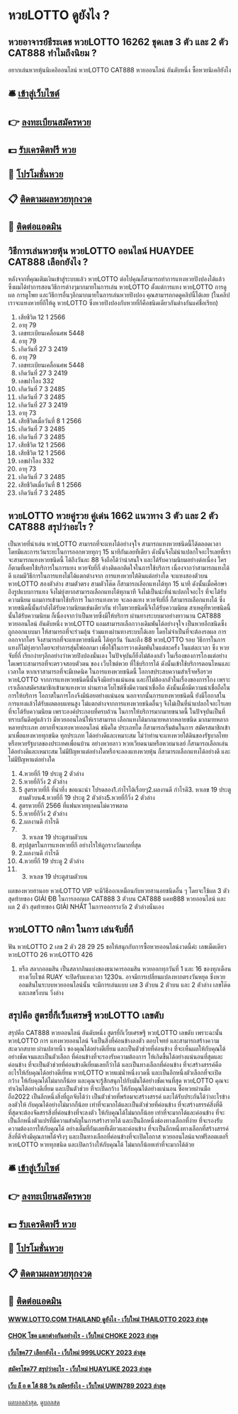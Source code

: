 # หวยLOTTO ดูยังไง ?
## หวยอาจารย์ธีระเดช หวยLOTTO 16262 ชุดเลข 3 ตัว และ 2 ตัว CAT888 ทำไมถึงนิยม ?
อยากเล่นหวยหุ้นนิเคอิออนไลน์ หวยLOTTO CAT888 หวยออนไลน์ อันดับหนึ่ง ซื้อหวยนิเคอิยังไง

## 🛎 [เข้าสู่เว็บไซต์](https://bit.ly/3BG5bNw)
## 👉 [ลงทะเบียนสมัครหวย](https://bit.ly/3BG5bNw)
## 💵 [รับเครดิตฟรี หวย](https://bit.ly/3C3mvgS)
## 👑 [โปรโมชั่นหวย](https://bit.ly/3C3mvgS)
## 📋 [ติดตามผลหวยทุกงวด](https://bit.ly/3C3mvgS)
## 📱 [ติดต่อแอดมิน](https://bit.ly/3C3mvgS)

## วิธีการเล่นหวยหุ้น หวยLOTTO ออนไลน์ HUAYDEE CAT888 เลือกยังไง ?
หลังจากที่คุณเติมเงินเข้าสู่ระบบแล้ว หวยLOTTO ต่อไปคุณก็สามารถทำการแทงหวยปิงปองได้แล้ว ซึ่งผมได้ทำการสอนวิธีการต่างๆมากมายในการเล่น หวยLOTTO ตั้งแต่การแทง หวยLOTTO การดูผล การดูโพย และวิธีการอื่นๆอีกมากมายในการเล่นหวยปิงปอง คุณสามารถกดดูคลิปนี้ได้เลย
(ในคลิปเราจะแทงหวยยี่กีให้ดู หวยLOTTO ซึ่งหวยปิงปองกับหวยยี่กีคือชนิดเดียวกันต่างกันแค่ชื่อเรียก)
1. เสียชีวิต 12 1 2566
2. อายุ 79
3. เลขทะเบียนเคลื่อนศพ 5448
4. อายุ 79
5. เกิดวันที่ 27 3 2419
6. อายุ 79
7. เลขทะเบียนเคลื่อนศพ 5448
8. เกิดวันที่ 27 3 2419
9. เลขฝาโลง 332
10. เกิดวันที่ 7 3 2485
11. เกิดวันที่ 7 3 2485
12. เกิดวันที่ 27 3 2419
13. อายุ 73
14. เสียชีวิตเมื่อวันที่ 8 1 2566
15. เกิดวันที่ 7 3 2485
16. เกิดวันที่ 7 3 2485
17. เสียชีวิต 12 1 2566
18. เสียชีวิต 12 1 2566
19. เลขฝาโลง 332
20. อายุ 73
21. เกิดวันที่ 7 3 2485
22. เสียชีวิตเมื่อวันที่ 8 1 2566
23. เกิดวันที่ 7 3 2485

## หวยLOTTO หวยคู่รวย คู่เด่น 1662 แนวทาง 3 ตัว และ 2 ตัว CAT888 สรุปว่าอะไร ?
เป็นหวยที่น่าเล่น หวยLOTTO สามารถที่จะแทงได้อย่างจุใจ สามารถแทงหวยชนิดนี้ได้ตลอดเวลา โดยมีและการเว้นระยะในการออกหวยทุกๆ 15 นาทีกันเลยทีเดียว ดังนั้นจึงไม่น่าแปลกใจอะไรเลยที่เรา จะสามารถแทงหวยชนิดนี้ ได้ถึงวันละ 88 จึงถือได้ว่าน่าสนใจ และได้รับความนิยมอย่างต่อเนื่อง ใครก็ตามที่เคยใช้บริการในการแทง หวยจับยี่กี่ ต่างติดอกติดใจในการใช้บริการ เนื่องจากว่าสามารถแทงได้ดี แถมมีวิธีการในการแทงไม่ได้แตกต่างจาก การแทงหวยใต้ดินแต่อย่างใด จะแทงสองตัวบน หวยLOTTO สองตัวล่าง สามตัวตรง สามตัวโต๊ด ก็สามารถเลือกแทงได้ทุก 15 นาที ดังนั้นเมื่อศึกษาถึงรูปแบบการแทง จึงไม่ยุ่งยากสามารถเลือกแทงได้ทุกนาที จึงไม่เป็นน่ะที่น่าแปลกใจอะไร ที่จะได้รับความนิยม แถมการเข้ามาใช้บริการ ในการแทงหวย
จะลองแทง หวยจับยี่กี่ ก็สามารถเลือกแทงได้ ซึ่งหวยชนิดนี้นั้นกำลังได้รับความนิยมเช่นเดียวกัน ทำไมหวยชนิดนี้จึงได้รับความนิยม สาเหตุที่หวยชนิดนี้นั้นได้รับความนิยม ก็เนื่องจากว่าเป็นหวยซึ่งมีให้บริการ ผ่านทางระบบมาอย่างยาวนาน CAT888 หวยออนไลน์ อันดับหนึ่ง หวยLOTTO แถมสามารถเลือกวางเดิมพันได้อย่างจุใจ เป็นหวยอีกชนิดซึ่งถูกออกแบบมา ให้สามารถที่จะร่วมลุ้น ร่วมแทงผ่านทางระบบได้เลย โดยไม่จำเป็นที่จะต้องรอผล การออกจากใคร จึงสามารถที่จะแทงหวยชนิดนี้ ได้ทุกวัน วันละถึง 88 หวยLOTTO รอบ วิธีการในการแทงก็ไม่ยุ่งยากโดยจะทำการสุ่มไพ่ออกมา เพื่อใช้ในการวางเดิมพันในแต่ละครั้ง ในแต่ละเวลา ซึ่ง หวยจับยี่กี่ เรียกง่ายๆอีกอย่างว่าหวยปิงปองนั่นเอง
ในปัจจุบันก็ยิ่งไม่ต้องกลัว ในเรื่องของการโกงแต่อย่างใดเพราะสามารถที่จะตรวจสอบตัวตน ของ เว็บไซต์หวย ที่ใช้บริการได้ ดังนั้นเข้าใช้บริการตอนไหนและเวลาใด หากเราสามารถที่จะมีเทคนิค ในการแทงหวยชนิดนี้ โอกาสประสบความสำเร็จหรือรวย หวยLOTTO จากการแทงหวยชนิดนี้นั้นจึงมีอย่างแน่นอน และก็ไม่ต้องกลัวในเรื่องของการโกง เพราะเราเลือกสมัครสมาชิกเข้ามาแทงหวย ผ่านทางเว็บไซต์ซึ่งมีความน่าเชื่อถือ ดังนั้นเมื่อมีความน่าเชื่อถือในการให้บริการ โอกาสในการโกงจึงมีน้อยอย่างแน่นอน นอกจากนั้นการแทงหวยชนิดนี้ ยังมีโอกาสในการแทงแล้วได้รับผลตอบแทนสูง ไม่แตกต่างจากการแทงหวยชนิดอื่นๆ จึงไม่เป็นที่น่าแปลกใจอะไรเลยที่จะได้รับความนิยม เพราะองค์ประกอบที่ครบถ้วน ในการให้บริการมากมายขนาดนี้
ในปัจจุบันเป็นที่ทราบกันดีอยู่แล้วว่า มีหวยออนไลน์ให้เราสามารถ เลือกแทงได้มากมายหลากหลายชนิด มากมายหลากหลายประเภท อยากที่จะแทงหวยออนไลน์ ชนิดใด ประเภทใด ก็สามารถเริ่มต้นในการ สมัครสมาชิกเข้ามาเพื่อแทงหวยทุกชนิด ทุกประเภท ได้อย่างดีและเหมาะสม ไม่ว่าท่านจะแทงหวยใต้ดินของรัฐบาลไทย หรือหวยรัฐบาลของประเทศเพื่อนบ้าน อย่างหวยลาว หวยเวียดนามหรือหวยมาเลย์ ก็สามารถเลือกเล่นได้อย่างดีและเหมาะสม ไม่มีปัญหาแต่อย่างใดหรือจะลองแทงหวยหุ้น ก็สามารถเลือกแทงได้อย่างดี และไม่มีปัญหาแต่อย่างใด
1. 4.หวยยี่กี 19 ประตู 2 ตัวล่าง
2. 5.หวยยี่กีวิ่ง 2 ตัวล่าง
3. 5 สูตรหวยยี่กี ที่น่าทึ่ง ขอแนะนำ โปรดลอง1.กำไรได้เรื่อยๆ2.ผลงานดี กำไรดี3. หาเลข 19 ประตูสามตัวบน4.หวยยี่กี 19 ประตู 2 ตัวล่าง5.หวยยี่กีวิ่ง 2 ตัวล่าง
4. สูตรหวยยี่กี 2566 ที่แฟนหวยทุกคนไม่ควรพลาด
5. 5.หวยยี่กีวิ่ง 2 ตัวล่าง
6. 2.ผลงานดี กำไรดี
7. 3. หาเลข 19 ประตูสามตัวบน
8. สรุปสูตรในการแทงหวยยี่กี อย่างไรให้ถูกรางวัลมากที่สุด
9. 2.ผลงานดี กำไรดี
10. 4.หวยยี่กี 19 ประตู 2 ตัวล่าง
11. 3. หาเลข 19 ประตูสามตัวบน

ผลของหวยฮานอย หวยLOTTO VIP จะมีวิธีออกเหมือนกับหวยฮานอยชนิดอื่น ๆ โดยจะใช้ผล 3 ตัวสุดท้ายของ GIẢI ĐB ในการออกผล CAT888 3 ตัวบน CAT888 แคท888 หวยออนไลน์ และผล 2 ตัว สุดท้ายของ GIẢI NHẤT ในการออกรางวัล 2 ตัวล่างนั่นเอง

## หวยLOTTO กติกา ในการ เล่นจับยี่กี
ฟัน หวยLOTTO 2
เลข 2 ตัว 28 29 25
ขอให้สนุกกับการซื้อหวยออนไลน์งวดนี้ค่ะ
เลขเม็ดเดียว หวยLOTTO 26 หวยLOTTO 426
1. หรือ สลากออมสิน เป็นสลากกินแบ่งของธนาคารออมสิน หวยออกทุกวันที่ 1 และ 16 ของทุกเดือน ทางเว็บไซต์ RUAY จะปิดรับแทงเวลา 1230น. อาจมีการเปลี่ยนแปลงหากตรงวันหยุด ซึ่งหวยออมสินในระบบหวยออนไลน์นั้น จะมีการเล่นแบบ เลข 3 ตัวบน 2 ตัวบน และ 2 ตัวล่าง เลขโต๊ด และเลขวิ่งบน วิ่งล่าง

## สรุปคือ สูตรยี่กีเว็บเศรษฐี หวยLOTTO เลขดับ
สรุปคือ CAT888 หวยออนไลน์ อันดับหนึ่ง สูตรยี่กีเว็บเศรษฐี หวยLOTTO เลขดับ เพราะฉะนั้น หวยLOTTO การ แทงหวยออนไลน์ จึงเป็นสิ่งที่ค่อนข้างลงตัว ตอบโจทย์ และสามารถสร้างความสะดวกสบาย ผ่านปลายนิ้ว ของคุณได้อย่างดีเยี่ยม และเป็นตัวช่วยที่ค่อนข้าง ที่จะเห็นผลให้กับคุณได้อย่างชัดเจนและเป็นตัวเลือก ที่ค่อนข้างที่จะรองรับความต้องการ ให้เกิดขึ้นได้อย่างแน่นอนที่สุดและค่อนข้าง ที่จะเป็นตัวช่วยที่ค่อนข้างดีเยี่ยมเลยก็ว่าได้ และเป็นทางเลือกที่ค่อนข้าง ที่จะสร้างสรรค์คืออะไรให้กับคุณได้อย่างดีเยี่ยม หวยLOTTO หวยแม่น้ำหนึ่งงวดนี้ และเป็นอีกหนึ่งตัวเลือกที่จะเปิดกว้าง ให้กับคุณได้ไม่มากก็น้อย และคุณจะรู้สึกสนุกไปกับมันได้อย่างชัดเจนที่สุด หวยLOTTO คุณจะทำเงินได้อย่างดีเยี่ยม และเป็นตัวช่วย ที่จะเปิดกว้าง ให้กับคุณได้อย่างแน่นอน
ซื้อหวยผ่านมือถือ2022 เป็นอีกหนึ่งสิ่งที่ถูกจับได้ว่า เป็นตัวช่วยที่พร้อมจะสร้างสรรค์ และได้รับประกันได้ว่าอะไรข้างลงตัวให้ กับคุณได้อย่างไม่มากก็น้อย เท่าที่จะมากได้และเป็นตัวช่วยที่ค่อนข้าง ที่จะสร้างสรรค์สิ่งที่ดีที่สุดจะต้องจัดสรรสิ่งที่ค่อนข้างที่จะลงตัว ให้กับคุณได้ไม่มากก็น้อย เท่าที่จะมากได้และค่อนข้าง ที่จะเป็นอีกหนึ่งตัวแปรที่มีความสำคัญในการสร้างรายได้ และเป็นอีกหนึ่งช่องทางเลือกที่ง่าย ที่จะรองรับความต้องการให้กับคุณได้ อย่างเต็มที่กันเลยทีเดียวและค่อนข้าง ที่จะเป็นอีกหนึ่งทางเลือกที่สร้างสรรค์ สิ่งที่ดีจริงมีคุณภาพได้จริงๆ และเป็นทางเลือกที่ค่อนข้างที่จะเปิดโอกาส หวยออนไลน์แจกฟรีลอตเตอรี่ หวยLOTTO หวยทุกชนิด และเปิดกว้างให้กับคุณได้ ไม่มากก็น้อยเท่าที่จะมากได้ด้วย

## 🛎 [เข้าสู่เว็บไซต์](https://bit.ly/3BG5bNw)
## 👉 [ลงทะเบียนสมัครหวย](https://bit.ly/3BG5bNw)
## 💵 [รับเครดิตฟรี หวย](https://bit.ly/3C3mvgS)
## 👑 [โปรโมชั่นหวย](https://bit.ly/3C3mvgS)
## 📋 [ติดตามผลหวยทุกงวด](https://bit.ly/3C3mvgS)
## 📱 [ติดต่อแอดมิน](https://bit.ly/3C3mvgS)

#### [WWW.LOTTO.COM THAILAND ดูยังไง - เว็บใหม่ THAILOTTO 2023 ล่าสุด](https://atom.io/themes/www.lotto.com%20thailand%20ดูยังไง%20-%20เว็บใหม่%20thailotto%202023%20ล่าสุด)
#### [CHOK โชค แตกต่างกันอย่างไร - เว็บใหม่ CHOKE 2023 ล่าสุด](https://atom.io/themes/chok%20โชค%20แตกต่างกันอย่างไร%20-%20เว็บใหม่%20choke%202023%20ล่าสุด)
#### [เว็บโชค77 เลือกยังไง - เว็บใหม่ 999LUCKY 2023 ล่าสุด](https://atom.io/themes/เว็บโชค77%20เลือกยังไง%20-%20เว็บใหม่%20999lucky%202023%20ล่าสุด)
#### [สมัครโชค77 สรุปว่าอะไร - เว็บใหม่ HUAYLIKE 2023 ล่าสุด](https://atom.io/themes/สมัครโชค77%20สรุปว่าอะไร%20-%20เว็บใหม่%20huaylike%202023%20ล่าสุด)
#### [เว็บ ล็ อ ต โต้ 88 วิน สมัครยังไง - เว็บใหม่ UWIN789 2023 ล่าสุด](https://atom.io/themes/เว็บ%20ล็%20อ%20ต%20โต้%2088%20วิน%20สมัครยังไง%20-%20เว็บใหม่%20uwin789%202023%20ล่าสุด)

[ผลบอลล่าสุด](https://siamsport.tv "ผลบอลล่าสุด"), [ดูบอลสด](https://siamsport.tv/ดูบอลสด "ดูบอลสด")